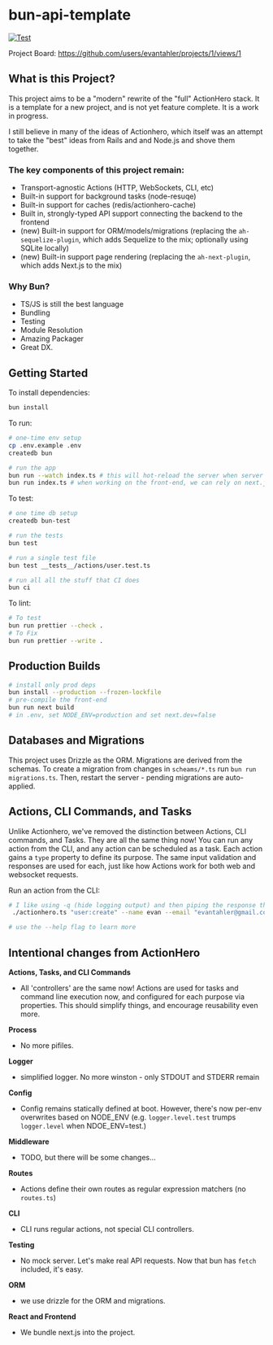 # bun-api-template

[![Test](https://github.com/evantahler/bun-api-template/actions/workflows/test.yaml/badge.svg)](https://github.com/evantahler/bun-api-template/actions/workflows/test.yaml)

Project Board: https://github.com/users/evantahler/projects/1/views/1

## What is this Project?

This project aims to be a "modern" rewrite of the "full" ActionHero stack. It is a template for a new project, and is not yet feature complete. It is a work in progress.

I still believe in many of the ideas of Actionhero, which itself was an attempt to take the "best" ideas from Rails and and Node.js and shove them together.

### The key components of this project remain:

- Transport-agnostic Actions (HTTP, WebSockets, CLI, etc)
- Built-in support for background tasks (node-resuqe)
- Built-in support for caches (redis/actionhero-cache)
- Built in, strongly-typed API support connecting the backend to the frontend
- (new) Built-in support for ORM/models/migrations (replacing the `ah-sequelize-plugin`, which adds Sequelize to the mix; optionally using SQLite locally)
- (new) Built-in support page rendering (replacing the `ah-next-plugin`, which adds Next.js to the mix)

### Why Bun?

- TS/JS is still the best language
- Bundling
- Testing
- Module Resolution
- Amazing Packager
- Great DX.

## Getting Started

To install dependencies:

```bash
bun install
```

To run:

```bash
# one-time env setup
cp .env.example .env
createdb bun

# run the app
bun run --watch index.ts # this will hot-reload the server when server files change
bun run index.ts # when working on the front-end, we can rely on next.js' hot-reloading instead of bun's
```

To test:

```bash
# one time db setup
createdb bun-test

# run the tests
bun test

# run a single test file
bun test __tests__/actions/user.test.ts

# run all all the stuff that CI does
bun ci
```

To lint:

```bash
# To test
bun run prettier --check .
# To Fix
bun run prettier --write .
```

## Production Builds

```bash
# install only prod deps
bun install --production --frozen-lockfile
# pre-compile the front-end
bun run next build
# in .env, set NODE_ENV=production and set next.dev=false
```

## Databases and Migrations

This project uses Drizzle as the ORM. Migrations are derived from the schemas. To create a migration from changes in `scheams/*.ts` run `bun run migrations.ts`. Then, restart the server - pending migrations are auto-applied.

## Actions, CLI Commands, and Tasks

Unlike Actionhero, we've removed the distinction between Actions, CLI commands, and Tasks. They are all the same thing now! You can run any action from the CLI, and any action can be scheduled as a task. Each action gains a `type` property to define its purpose. The same input validation and responses are used for each, just like how Actions work for both web and websocket requests.

Run an action from the CLI:

```bash
# I like using -q (hide logging output) and then piping the response through jq
 ./actionhero.ts "user:create" --name evan --email "evantahler@gmail.com" --password password -q | jq

# use the --help flag to learn more
```

## Intentional changes from ActionHero

**Actions, Tasks, and CLI Commands**

- All 'controllers' are the same now! Actions are used for tasks and command line execution now, and configured for each purpose via properties. This should simplify things, and encourage reusability even more.

**Process**

- No more pifiles.

**Logger**

- simplified logger. No more winston - only STDOUT and STDERR remain

**Config**

- Config remains statically defined at boot. However, there's now per-env overwrites based on NODE_ENV (e.g. `logger.level.test` trumps `logger.level` when NDOE_ENV=test.)

**Middleware**

- TODO, but there will be some changes...

**Routes**

- Actions define their own routes as regular expression matchers (no `routes.ts`)

**CLI**

- CLI runs regular actions, not special CLI controllers.

**Testing**

- No mock server. Let's make real API requests. Now that bun has `fetch` included, it's easy.

**ORM**

- we use drizzle for the ORM and migrations.

**React and Frontend**

- We bundle next.js into the project.

```

```
